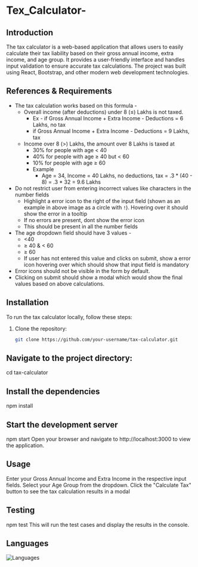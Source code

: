 # Tex_Calculator-

## Introduction

The tax calculator is a web-based application that allows users to easily calculate their tax liability based on their gross annual income, extra income, and age group. It provides a user-friendly interface and handles input validation to ensure accurate tax calculations. The project was built using React, Bootstrap, and other modern web development technologies.

## References & Requirements

- The tax calculation works based on this formula -
    - Overall income (after deductions) under 8 (≤) Lakhs is not taxed.
        - Ex - if Gross Annual Income + Extra Income - Deductions =  6 Lakhs, no tax
        - if Gross Annual Income + Extra Income - Deductions =  9 Lakhs, tax
    - Income over 8 (>) Lakhs, the amount over 8 Lakhs is taxed at
        - 30% for people with age < 40
        - 40% for people with age ≥ 40 but < 60
        - 10% for people with age ≥ 60
        - Example
            - Age = 34, Income = 40 Lakhs, no deductions, tax = .3 * (40 - 8) = .3 * 32 = 9.6 Lakhs
- Do not restrict user from entering incorrect values like characters in the number fields
    - Highlight a error icon to the right of the input field (shown as an example in above image as a circle with `!`). Hovering over it should show the error in a tooltip
    - If no errors are present, dont show the error icon
    - This should be present in all the number fields
- The age dropdown field should have 3 values -
    - <40
    - ≥ 40 & < 60
    - ≥ 60
    - If user has not entered this value and clicks on submit, show a error icon hovering over which should show that input field is mandatory
- Error icons should not be visible in the form by default.
- Clicking on submit should show a modal which would show the final values based on above calculations.

## Installation

To run the tax calculator locally, follow these steps:

1. Clone the repository:

   ```bash
   git clone https://github.com/your-username/tax-calculator.git

## Navigate to the project directory:
   cd tax-calculator
## Install the dependencies
   npm install
## Start the development server
  npm start
Open your browser and navigate to http://localhost:3000 to view the application.
## Usage
Enter your Gross Annual Income and Extra Income in the respective input fields.
Select your Age Group from the dropdown.
Click the "Calculate Tax" button to see the tax calculation results in a modal
##  Testing
npm test
This will run the test cases and display the results in the console.
## Languages

![Languages](https://github-readme-stats.vercel.app/api/top-langs/?username=your-github-username&layout=compact&theme=dark)
